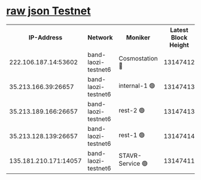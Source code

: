 
[raw json Testnet](https://rpc-check.bandt.stavr.tech/bandt/rpcbandt_result.json)
=

<table><tr><th>IP-Address</th><th>Network</th><th>Moniker</th><th>Latest Block Height</th><th>Earliest Block Height</th><th>Catching Up</th><th>Voting Power</th><th>Scan Time</th></tr><tr><td>222.106.187.14:53602</td><td>band-laozi-testnet6</td><td>Cosmostation 🔴</td><td>13147412</td><td>9380001</td><td>False</td><td>2203223</td><td>2023-11-22T06:36:04.649780627UTC</td></tr><tr><td>35.213.166.39:26657</td><td>band-laozi-testnet6</td><td>internal-1 🟢</td><td>13147413</td><td>13047413</td><td>False</td><td>0</td><td>2023-11-22T06:36:07.890337239UTC</td></tr><tr><td>35.213.189.166:26657</td><td>band-laozi-testnet6</td><td>rest-2 🟢</td><td>13147413</td><td>13047413</td><td>False</td><td>0</td><td>2023-11-22T06:36:09.076129335UTC</td></tr><tr><td>35.213.128.139:26657</td><td>band-laozi-testnet6</td><td>rest-1 🟢</td><td>13147414</td><td>13047414</td><td>False</td><td>0</td><td>2023-11-22T06:36:12.313451658UTC</td></tr><tr><td>135.181.210.171:14057</td><td>band-laozi-testnet6</td><td>STAVR-Service 🟢</td><td>13147411</td><td>13142001</td><td>False</td><td>0</td><td>2023-11-22T06:36:03.456572813UTC</td></tr></table>
